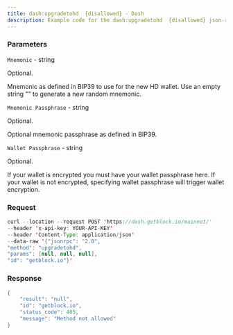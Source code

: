 ```yaml
---
title: dash:upgradetohd  {disallowed} - Dash
description: Example code for the dash:upgradetohd  {disallowed} json-rpc method. Сomplete guide on how to use dash:upgradetohd  {disallowed} json-rpc in GetBlock.io Web3 documentation.
---
```


### Parameters


`Mnemonic` - string

Optional.

Mnemonic as defined in BIP39 to use for the new HD wallet. Use an empty
string "" to generate a new random mnemonic.

`Mnemonic Passphrase` - string

Optional.

Optional mnemonic passphrase as defined in BIP39.

`Wallet Passphrase` - string

Optional.

If your wallet is encrypted you must have your wallet passphrase here.
If your wallet is not encrypted, specifying wallet passphrase will
trigger wallet encryption.

### Request

``` java
curl --location --request POST 'https://dash.getblock.io/mainnet/' 
--header 'x-api-key: YOUR-API-KEY' 
--header 'Content-Type: application/json' 
--data-raw '{"jsonrpc": "2.0",
"method": "upgradetohd",
"params": [null, null, null],
"id": "getblock.io"}'
```

###  Response

``` java
{
    "result": "null",
    "id": "getblock.io",
    "status_code": 405,
    "message": "Method not allowed"
}
```


